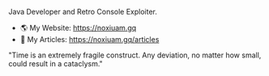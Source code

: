 Java Developer and Retro Console Exploiter.

- 🌎 My Website: https://noxiuam.gq
- 📰 My Articles: https://noxiuam.gq/articles

"Time is an extremely fragile construct. Any deviation, no matter how small, could result in a cataclysm."
